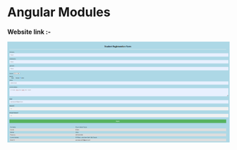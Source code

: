 # Angular Modules

<b>Website link :- </b>

<b>        <link href="https://pococurante-surveys.000webhostapp.com/Registration%20Form/index.html" target="_blank"/>
</b>


![](reg.PNG)
